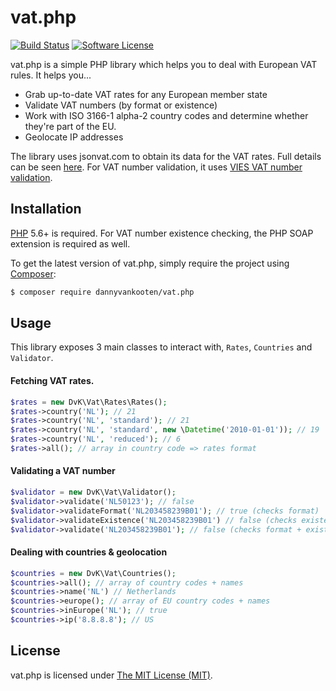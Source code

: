 vat.php
================

<a href="https://travis-ci.org/dannyvankooten/vat.php"><img src="https://img.shields.io/travis/dannyvankooten/vat.php/master.svg?style=flat-square" alt="Build Status"></img></a>
<a href="LICENSE"><img src="https://img.shields.io/badge/license-MIT-brightgreen.svg?style=flat-square" alt="Software License"></img></a>

vat.php is a simple PHP library which helps you to deal with European VAT rules. It helps you...

- Grab up-to-date VAT rates for any European member state
- Validate VAT numbers (by format or existence)
- Work with ISO 3166-1 alpha-2 country codes and determine whether they're part of the EU.
- Geolocate IP addresses

The library uses jsonvat.com to obtain its data for the VAT rates. Full details can be seen [here](https://github.com/adamcooke/vat-rates).
For VAT number validation, it uses [VIES VAT number validation](http://ec.europa.eu/taxation_customs/vies/).

## Installation

[PHP](https://php.net) 5.6+ is required. For VAT number existence checking, the PHP SOAP extension is required as well.

To get the latest version of vat.php, simply require the project using [Composer](https://getcomposer.org):

```bash
$ composer require dannyvankooten/vat.php
```

## Usage

This library exposes 3 main classes to interact with, `Rates`, `Countries` and `Validator`.

#### Fetching VAT rates.

```php
$rates = new DvK\Vat\Rates\Rates();
$rates->country('NL'); // 21
$rates->country('NL', 'standard'); // 21
$rates->country('NL', 'standard', new \Datetime('2010-01-01')); // 19
$rates->country('NL', 'reduced'); // 6
$rates->all(); // array in country code => rates format
```

#### Validating a VAT number

```php
$validator = new DvK\Vat\Validator();
$validator->validate('NL50123'); // false
$validator->validateFormat('NL203458239B01'); // true (checks format)
$validator->validateExistence('NL203458239B01') // false (checks existence)
$validator->validate('NL203458239B01'); // false (checks format + existence)
```


#### Dealing with countries & geolocation

```php
$countries = new DvK\Vat\Countries();
$countries->all(); // array of country codes + names
$countries->name('NL') // Netherlands
$countries->europe(); // array of EU country codes + names
$countries->inEurope('NL'); // true
$countries->ip('8.8.8.8'); // US
```

## License

vat.php is licensed under [The MIT License (MIT)](LICENSE).
